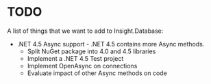 # TODO #

A list of things that we want to add to Insight.Database:

- .NET 4.5 Async support - .NET 4.5 contains more Async methods.
	- Split NuGet package into 4.0 and 4.5 libraries
	- Implement a .NET 4.5 Test project
	- Implement OpenAsync on connections
	- Evaluate impact of other Async methods on code
